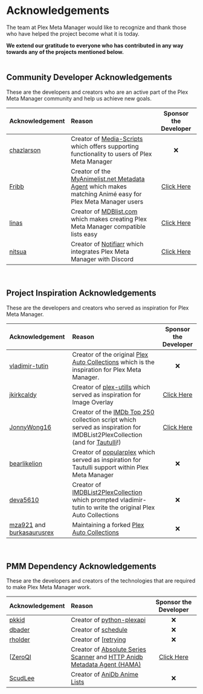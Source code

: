 # Acknowledgements

The team at Plex Meta Manager would like to recognize and thank those who have helped the project become what it is today.

**We extend our gratitude to everyone who has contributed in any way towards any of the projects mentioned below.**
<br>
<br>

## Community Developer Acknowledgements

These are the developers and creators who are an active part of the Plex Meta Manager community and help us achieve new goals.

| Acknowledgement                       | Reason  |        Sponsor the Developer              |
|:---------------------------|:-----------------|:----------------------------------:|
| [chazlarson](https://github.com/chazlarson/) | Creator of [Media-Scripts](https://github.com/chazlarson/Media-Scripts) which offers supporting functionality to users of Plex Meta Manager |              &#10060;    |
| [Fribb](https://github.com/Fribb)    | Creator of the [MyAnimelist.net Metadata Agent](https://github.com/Fribb/MyAnimeList.bundle) which makes matching Animé easy for Plex Meta Manager users    | [Click Here](https://github.com/sponsors/JonnyWong16)              |
| [linas](https://github.com/linaspurinis) | Creator of [MDBlist.com](https://github.com/deva5610/IMDBList2PlexCollection) which makes creating Plex Meta Manager compatible lists easy | [Click Here](https://www.patreon.com/mdblist/posts) |
| [nitsua](https://github.com/austinwbest) | Creator of [Notifiarr](https://github.com/Notifiarr) which integrates Plex Meta Manager with Discord| [Click Here](https://github.com/sponsors/Notifiarr) |

<br>

## Project Inspiration Acknowledgements

These are the developers and creators who served as inspiration for Plex Meta Manager.

| Acknowledgement                       | Reason  |        Sponsor the Developer              |
|:---------------------------|:-----------------|:----------------------------------:|
| [vladimir-tutin](https://github.com/vladimir-tutin) | Creator of the  original [Plex Auto Collections](https://github.com/vladimir-tutin/Plex-Auto-Collections) which is the inspiration for Plex Meta Manager. |              &#10060;    |
| [jkirkcaldy](https://github.com/jkirkcaldy) | Creator of [plex-utills](https://github.com/jkirkcaldy/plex-utills) which served as inspiration for Image Overlay | [Click Here](https://opencollective.com/themainframe) |
| [JonnyWong16](https://github.com/JonnyWong16)    | Creator of the [IMDb Top 250](https://gist.github.com/JonnyWong16/f5b9af386ea58e19bf18c09f2681df23) collection script which served as inspiration for IMDBList2PlexCollection (and for [Tautulli](https://github.com/Tautulli/Tautulli)!)    | [Click Here](https://github.com/sponsors/JonnyWong16)              |
| [bearlikelion](https://github.com/bearlikelion) | Creator of [popularplex](https://github.com/bearlikelion/popularplex) which served as inspiration for Tautulli support within Plex Meta Manager |  &#10060; |
| [deva5610](https://github.com/deva5610) | Creator of [IMDBList2PlexCollection](https://github.com/deva5610/IMDBList2PlexCollection) which prompted vladimir-tutin to write the original Plex Auto Collections |&#10060;  |
| [mza921](https://github.com/mza921) and [burkasaurusrex](https://github.com/burkasaurusrex)      | Maintaining a forked [Plex Auto Collections](https://github.com/mza921/Plex-Auto-Collections) | &#10060; |

<br>

## PMM Dependency Acknowledgements
These are the developers and creators of the technologies that are required to make Plex Meta Manager work.

| Acknowledgement                       | Reason  |        Sponsor the Developer              |
|:---------------------------|:-----------------|:----------------------------------:|
| [pkkid](https://github.com/pkkid) | Creator of [python-plexapi](https://github.com/pkkid/python-plexapi) |              &#10060;    |
| [dbader](https://github.com/dbader) | Creator of [schedule](https://github.com/dbader/schedule)  |  &#10060;       |
| [rholder](https://github.com/rholder) | Creator of [[retrying](https://github.com/rholder/retrying) |&#10060;  |
| [[ZeroQI](https://github.com/ZeroQI) | Creator of [Absolute Series Scanner](https://github.com/ZeroQI/Absolute-Series-Scanner) and [HTTP Anidb Metadata Agent (HAMA)](https://github.com/ZeroQI/Hama.bundle)| [Click Here](https://github.com/sponsors/ZeroQI) |
| [ScudLee](https://github.com/ScudLee) | Creator of [AniDb Anime Lists](https://github.com/Anime-Lists/anime-lists) |  &#10060; |

